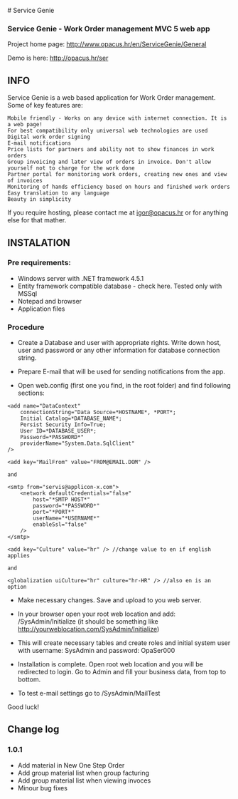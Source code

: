 ﻿﻿# Service Genie

### Service Genie - Work Order management MVC 5 web app


Project home page: http://www.opacus.hr/en/ServiceGenie/General

Demo is here: http://opacus.hr/ser


## INFO

Service Genie is a web based application for Work Order management. Some of key features are:


    Mobile friendly - Works on any device with internet connection. It is a web page!
    For best compatibility only universal web technologies are used
    Digital work order signing
    E-mail notifications
    Price lists for partners and ability not to show finances in work orders
    Group invoicing and later view of orders in invoice. Don't allow yourself not to charge for the work done
    Partner portal for monitoring work orders, creating new ones and view of invoices
    Monitoring of hands efficiency based on hours and finished work orders
    Easy translation to any language
    Beauty in simplicity

If you require hosting, please contact me at igor@opacus.hr or for anything else for that mather.


## INSTALATION

### Pre requirements:

- Windows server with .NET framework 4.5.1
- Entity framework compatible database - check here. Tested only with MSSql
- Notepad and browser
- Application files



### Procedure

- Create a Database and user with appropriate rights. Write down host, user and password or any other information for database connection string.

- Prepare E-mail that will be used for sending notifications from the app.

- Open web.config (first one you find, in the root folder) and find following sections:

```
<add name="DataContext"
    connectionString="Data Source=*HOSTNAME*, *PORT*;
    Initial Catalog=*DATABASE_NAME*;
    Persist Security Info=True;
    User ID=*DATABASE_USER*;
    Password=*PASSWORD*" 
    providerName="System.Data.SqlClient"
/>
```

```
<add key="MailFrom" value="FROM@EMAIL.DOM" />

and

<smtp from="servis@applicon-x.com">
    <network defaultCredentials="false" 
        host="*SMTP HOST*" 
        password="*PASSWORD*" 
        port="*PORT*" 
        userName="*USERNAME*" 
        enableSsl="false"
    />
</smtp>
```

```
<add key="Culture" value="hr" /> //change value to en if english applies

and

<globalization uiCulture="hr" culture="hr-HR" /> //also en is an option
```

- Make necessary changes. Save and upload to you web server.

- In your browser open your root web location and add: /SysAdmin/Initialize (it should be something like http://yourweblocation.com/SysAdmin/Initialize)

- This will create necessary tables and create roles and initial system user with username: SysAdmin and password: OpaSer000

- Installation is complete. Open root web location and you will be redirected to login. Go to Admin and fill your business data, from top to bottom.

- To test e-mail settings go to /SysAdmin/MailTest

Good luck!


## Change log

### 1.0.1
- Add material in New One Step Order
- Add group material list when group facturing
- Add group material list when viewing invoces
- Minour bug fixes